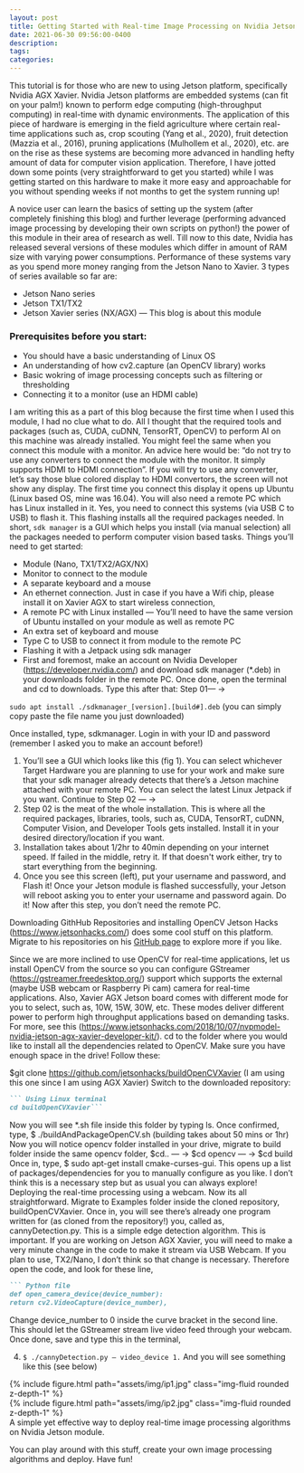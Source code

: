 ```yaml
---
layout: post
title: Getting Started with Real-time Image Processing on Nvidia Jetson AGX Xavier
date: 2021-06-30 09:56:00-0400
description: 
tags:
categories:
---
```


This tutorial is for those who are new to using Jetson platform, specifically Nvidia AGX Xavier. Nvidia Jetson platforms are embedded systems (can fit on your palm!) known to perform edge computing (high-throughput computing) in real-time with dynamic environments. The application of this piece of hardware is emerging in the field agriculture where certain real-time applications such as, crop scouting (Yang et al., 2020), fruit detection (Mazzia et al., 2016), pruning applications (Mulhollem et al., 2020), etc. are on the rise as these systems are becoming more advanced in handling hefty amount of data for computer vision application. Therefore, I have jotted down some points (very straightforward to get you started) while I was getting started on this hardware to make it more easy and approachable for you without spending weeks if not months to get the system running up!

A novice user can learn the basics of setting up the system (after completely finishing this blog) and further leverage (performing advanced image processing by developing their own scripts on python!) the power of this module in their area of research as well. Till now to this date, Nvidia has released several versions of these modules which differ in amount of RAM size with varying power consumptions. Performance of these systems vary as you spend more money ranging from the Jetson Nano to Xavier. 3 types of series available so far are:

- Jetson Nano series
- Jetson TX1/TX2
- Jetson Xavier series (NX/AGX) — This blog is about this module

### Prerequisites before you start:

- You should have a basic understanding of Linux OS
- An understanding of how cv2.capture (an OpenCV library) works
- Basic wokring of image processing concepts such as filtering or thresholding
- Connecting it to a monitor (use an HDMI cable)

I am writing this as a part of this blog because the first time when I used this module, I had no clue what to do. All I thought that the required tools and packages (such as, CUDA, cuDNN, TensorRT, OpenCV) to perform AI on this machine was already installed. You might feel the same when you connect this module with a monitor. An advice here would be: “do not try to use any converters to connect the module with the monitor. It simply supports HDMI to HDMI connection”. If you will try to use any converter, let’s say those blue colored display to HDMI convertors, the screen will not show any display. The first time you connect this display it opens up Ubuntu (Linux based OS, mine was 16.04). You will also need a remote PC which has Linux installed in it. Yes, you need to connect this systems (via USB C to USB) to flash it. This flashing installs all the required packages needed. In short, ```sdk manager``` is a GUI which helps you install (via manual selection) all the packages needed to perform computer vision based tasks. Things you’ll need to get started:

- Module (Nano, TX1/TX2/AGX/NX)
- Monitor to connect to the module
- A separate keyboard and a mouse
- An ethernet connection. Just in case if you have a Wifi chip, please install it on Xavier AGX to start wireless connection,
- A remote PC with Linux installed — You’ll need to have the same version of Ubuntu installed on your module as well as remote PC
- An extra set of keyboard and mouse
- Type C to USB to connect it from module to the remote PC
- Flashing it with a Jetpack using sdk manager
- First and foremost, make an account on Nvidia Developer (https://developer.nvidia.com/) and download sdk manager (*.deb) in your downloads folder in the remote PC. Once done, open the terminal and cd to downloads. Type this after that: Step 01— ->

```sudo apt install ./sdkmanager_[version].[build#].deb``` (you can simply copy paste the file name you just downloaded)

Once installed, type, sdkmanager. Login in with your ID and password (remember I asked you to make an account before!)


1. You’ll see a GUI which looks like this (fig 1). You can select whichever Target Hardware you are planning to use for your work and make sure that your sdk manager already detects that there’s a Jetson machine attached with your remote PC. You can select the latest Linux Jetpack if you want. Continue to Step 02 — ->
2. Step 02 is the meat of the whole installation. This is where all the required packages, libraries, tools, such as, CUDA, TensorRT, cuDNN, Computer Vision, and Developer Tools gets installed. Install it in your desired directory/location if you want.
3. Installation takes about 1/2hr to 40min depending on your internet speed. If failed in the middle, retry it. If that doesn't work either, try to start everything from the beginning.
4. Once you see this screen (left), put your username and password, and Flash it! Once your Jetson module is flashed successfully, your Jetson will reboot asking you to enter your username and password again. Do it! Now after this step, you don’t need the remote PC.

Downloading GithHub Repositories and installing OpenCV
Jetson Hacks (https://www.jetsonhacks.com/) does some cool stuff on this platform. Migrate to his repositories on his [GitHub page](https://github.com/jetsonhacks) to explore more if you like.

Since we are more inclined to use OpenCV for real-time applications, let us install OpenCV from the source so you can configure GStreamer (https://gstreamer.freedesktop.org/) support which supports the external (maybe USB webcam or Raspberry Pi cam) camera for real-time applications. Also, Xavier AGX Jetson board comes with different mode for you to select, such as, 10W, 15W, 30W, etc. These modes deliver different power to perform high throughput applications based on demanding tasks. For more, see this (https://www.jetsonhacks.com/2018/10/07/nvpmodel-nvidia-jetson-agx-xavier-developer-kit/). cd to the folder where you would like to install all the dependencies related to OpenCV. Make sure you have enough space in the drive! Follow these:

$git clone https://github.com/jetsonhacks/buildOpenCVXavier (I am using this one since I am using AGX Xavier)
Switch to the downloaded repository: 

````markdown
``` Using Linux terminal
cd buildOpenCVXavier```
````
Now you will see *.sh file inside this folder by typing ls. Once confirmed, type, $ ./buildAndPackageOpenCV.sh (building takes about 50 mins or 1hr)
Now you will notice opencv folder installed in your drive, migrate to build folder inside the same opencv folder, $cd.. — -> $cd opencv — -> $cd build
Once in, type, $ sudo apt-get install cmake-curses-gui. This opens up a list of packages/dependencies for you to manually configure as you like. I don’t think this is a necessary step but as usual you can always explore!
Deploying the real-time processing using a webcam. Now its all straightforward. Migrate to Examples folder inside the cloned repository, buildOpenCVXavier. Once in, you will see there’s already one program written for (as cloned from the repository!) you, called as, cannyDetection.py. This is a simple edge detection algorithm.
This is important. If you are working on Jetson AGX Xavier, you will need to make a very minute change in the code to make it stream via USB Webcam. If you plan to use, TX2/Nano, I don’t think so that change is necessary.
Therefore open the code, and look for these line,

```` markdown
``` Python file
def open_camera_device(device_number):
return cv2.VideoCapture(device_number),
````

Change device_number to 0 inside the curve bracket in the second line. This should let the GStreamer stream live video feed through your webcam. Once done, save and type this in the terminal,

4. ```$ ./cannyDetection.py — video_device 1.``` And you will see something like this (see below)

<div class="row mt-3">
    <div class="col-sm mt-3 mt-md-0">
        {% include figure.html path="assets/img/ip1.jpg" class="img-fluid rounded z-depth-1" %}
    </div>
    <div class="col-sm mt-3 mt-md-0">
        {% include figure.html path="assets/img/ip2.jpg" class="img-fluid rounded z-depth-1" %}
    </div>
</div>
<div class="caption">
    A simple yet effective way to deploy real-time image processing algorithms on Nvidia Jetson module. 
</div>

You can play around with this stuff, create your own image processing algorithms and deploy. Have fun!
